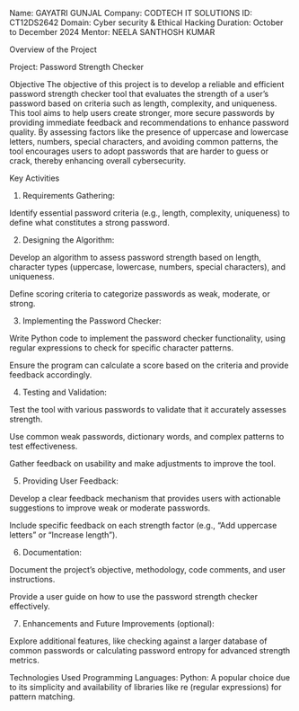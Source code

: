 Name: GAYATRI GUNJAL
Company: CODTECH IT SOLUTIONS
ID: CT12DS2642
Domain: Cyber security & Ethical Hacking
Duration: October to December 2024
Mentor: NEELA SANTHOSH KUMAR

Overview of the Project

Project: Password Strength Checker

Objective
The objective of this project is to develop a reliable and efficient password strength checker tool that evaluates the strength of a user’s password based on criteria such as length, complexity, and uniqueness. This tool aims to help users create stronger, more secure passwords by providing immediate feedback and recommendations to enhance password quality. By assessing factors like the presence of uppercase and lowercase letters, numbers, special characters, and avoiding common patterns, the tool encourages users to adopt passwords that are harder to guess or crack, thereby enhancing overall cybersecurity.

Key Activities

1. Requirements Gathering:

Identify essential password criteria (e.g., length, complexity, uniqueness) to define what constitutes a strong password.

2. Designing the Algorithm:

Develop an algorithm to assess password strength based on length, character types (uppercase, lowercase, numbers, special characters), and uniqueness.

Define scoring criteria to categorize passwords as weak, moderate, or strong.

3. Implementing the Password Checker:

Write Python code to implement the password checker functionality, using regular expressions to check for specific character patterns.

Ensure the program can calculate a score based on the criteria and provide feedback accordingly.

4. Testing and Validation:

Test the tool with various passwords to validate that it accurately assesses strength.

Use common weak passwords, dictionary words, and complex patterns to test effectiveness.

Gather feedback on usability and make adjustments to improve the tool.

5. Providing User Feedback:

Develop a clear feedback mechanism that provides users with actionable suggestions to improve weak or moderate passwords.

Include specific feedback on each strength factor (e.g., “Add uppercase letters” or “Increase length”).

6. Documentation:

Document the project’s objective, methodology, code comments, and user instructions.

Provide a user guide on how to use the password strength checker effectively.

7. Enhancements and Future Improvements (optional):

Explore additional features, like checking against a larger database of common passwords or calculating password entropy for advanced strength metrics.

Technologies Used
Programming Languages:
Python: A popular choice due to its simplicity and availability of libraries like re (regular expressions) for pattern matching.
